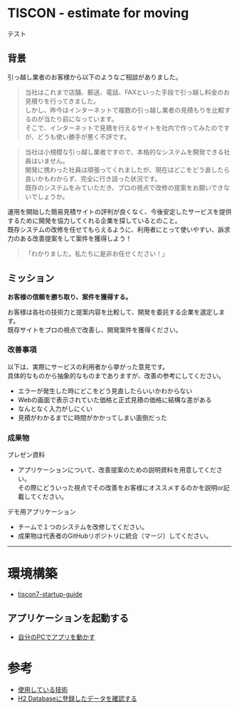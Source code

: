 # TISCON - estimate for moving
テスト
## 背景

引っ越し業者のお客様から以下のようなご相談がありました。

> 当社はこれまで店舗、郵送、電話、FAXといった手段で引っ越し料金のお見積りを行ってきました。<br>
> しかし、昨今はインターネットで複数の引っ越し業者の見積もりを比較するのが当たり前になっています。<br>
> そこで、インターネットで見積を行えるサイトを社内で作ってみたのですが、どうも使い勝手が悪く不評です。<br>

> 当社は小規模な引っ越し業者ですので、本格的なシステムを開発できる社員はいません。<br>
> 開発に携わった社員は頑張ってくれましたが、現在はどこをどう直したら良いかもわからず、完全に行き詰った状況です。<br>
> 既存のシステムをみていただき、プロの視点で改修の提案をお願いできないでしょうか。

運用を開始した簡易見積サイトの評判が良くなく、今後安定したサービスを提供するために開発を協力してくれる企業を探しているとのこと。<br>
既存システムの改修を任せてもらえるように、利用者にとって使いやすい、訴求力のある改善提案をして案件を獲得しよう！

> 「わかりました。私たちに是非お任せください！」

## ミッション

**お客様の信頼を勝ち取り、案件を獲得する。**

お客様は各社の技術力と提案内容を比較して、開発を委託する企業を選定します。<br>
既存サイトをプロの視点で改善し、開発案件を獲得ください。

### 改善事項

以下は、実際にサービスの利用者から挙がった意見です。<br>
具体的なものから抽象的なものまでありますが、改善の参考にしてください。

 - エラーが発生した時にどこをどう見直したらいいかわからない
 - Webの画面で表示されていた価格と正式見積の価格に結構な差がある
 - なんとなく入力がしにくい
 - 見積がわかるまでに時間がかかってしまい面倒だった

### 成果物

プレゼン資料
 - アプリケーションについて、改善提案のための説明資料を用意してください。<br>
 その際にどういった視点でその改善をお客様にオススメするのかを説明or記載してください。

デモ用アプリケーション
 - チームで１つのシステムを改修してください。
 - 成果物は代表者のGitHubリポジトリに統合（マージ）してください。

---

# 環境構築
- [tiscon7-startup-guide](https://github.com/tiscon/tiscon7-startup-guide)

## アプリケーションを起動する
- [自分のPCでアプリを動かす](https://github.com/tiscon/tiscon7-startup-guide/blob/master/content/operationCheck.md)

# 参考

- [使用している技術](https://github.com/tiscon/tiscon7-startup-guide/blob/master/content/aboutUsingTechnology.md)
- [H2 Databaseに登録したデータを確認する](https://github.com/tiscon/tiscon7-startup-guide/blob/master/content/h2Database.md)

